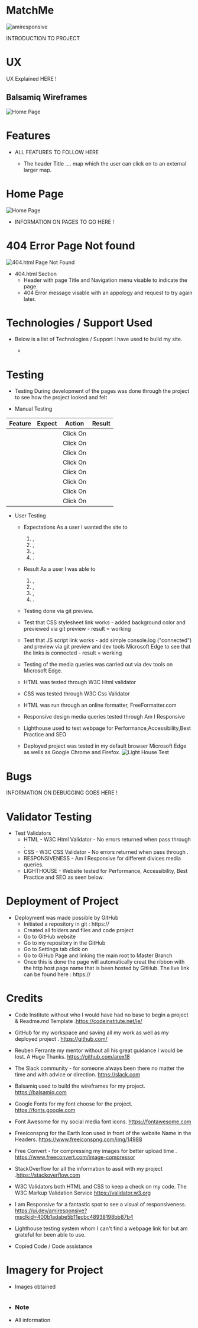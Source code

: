 #   MatchMe

![amiresponsive]()

INTRODUCTION TO PROJECT

# UX 

UX Explained HERE !

## Balsamiq Wireframes

![ Home Page ]()
 

# Features
* ALL FEATURES TO FOLLOW HERE  

    + The header Title ....
    map which the user can click on to an external larger map. 

# Home Page   

![Home Page]()

* INFORMATION ON PAGES TO GO HERE !
 
# 404 Error Page Not found

![404.html Page Not Found]()

* 404.html Section
    + Header with page Title and Navigation menu visable to indicate the page.
    + 404 Error message visable with an appology and request to try again later.

# Technologies / Support Used

* Below is a list of Technologies / Support I have used to build my site.
 
    +

# Testing

  * Testing During development of the pages was done through the project to see how the project looked and felt

  * Manual Testing

| Feature           |  Expect              |  Action |  Result                 |
|-------------------|----------------------|---------|-------------------------|
|                   |                      |Click On |                         |
|                   |                      |Click On |                         |
|                   |                      |Click On |                         |
|                   |                      |Click On |                         |
|                   |                      |Click On |                         |
|                   |                      |Click On |                         |
|                   |                      |Click On |                         |
|                   |                      |Click On |                         |
 
* User Testing

    + Expectations
      As a user I wanted the site to 
      1. , 
      2. ,
      3. ,
      4. .
    + Result
      As a user I was able to  
      1. ,
      2. ,
      3. ,
      4. . 

     
   + Testing done via git preview.
   + Test that CSS stylesheet link works - added background color and previewed via git preview - result = working
   + Test that JS script link works - add simple console.log ("connected") and preview via git preview and dev tools Microsoft Edge to see that the links is connected - result = working    
   + Testing of the media queries was carried out via dev tools on Microsoft Edge.
   + HTML was tested through W3C Html validator
   + CSS was tested through W3C Css Validator 
   + HTML was run through an online formatter, FreeFormatter.com
   + Responsive design media queries tested through Am I Responsive
   + Lighthouse used to test webpage for Performance,Accessibility,Best Practice and SEO
   + Deployed project was tested in my default browser Microsoft Edge as wells as Google Chrome and Firefox.
![Light House Test]()

# Bugs

INFORMATION ON DEBUGGING GOES HERE !

# Validator Testing

* Test Validators
    + HTML - W3C Html Validator - No errors returned when pass through .
    + CSS - W3C CSS Validator - No errors returned when pass through .
    + RESPONSIVENESS - Am I Responsive for different divices media queries.
    + LIGHTHOUSE - Website tested for Performance, Accessibility, Best Practice and SEO as seen below.

# Deployment of Project

* Deployment was made possible by GitHub
    + Initiated a repository in git : https://
    + Created all folders and files and code project
    + Go to GitHub website
    + Go to my repository in the GitHub
    + Go to Settings tab click on
    + Go to GiHub Page and linking the main root to Master Branch 
    + Once this is done the page will automatically creat the ribbon with the http host page name that is been hosted by GitHub.
    The live link can be found here : https://

# Credits

   * Code Institute without who I would have had no base to begin a project & Readme.md Template .https://codeinstitute.net/ie/
   * GitHub for my workspace and saving all my work as well as my deployed project . https://github.com/
   * Reuben Ferrante my mentor without all his great guidance I would be lost. A Huge Thanks. https://github.com/arex18
   * The Slack community - for someone always been there no matter the time and with advice or direction. https://slack.com
   * Balsamiq used to build the wireframes for my project. https://balsamiq.com
   * Google Fonts for my font choose for the project. https://fonts.google.com
   * Font Awesome for my social media font icons. https://fontawesome.com
   * Freeiconspng for the Earth Icon used in front of the website Name in the Headers. https://www.freeiconspng.com/img/14988
   * Free Convert - for compressing my images for better upload time . https://www.freeconvert.com/image-compressor
   * StackOverflow for all the information to assit with my project .https://stackoverflow.com
   * W3C Validators both HTML and CSS to keep a check on my code. The W3C Markup Validation Service
https://validator.w3.org
   * I am Responsive for a fantastic spot to see a visual of responsiveness. https://ui.dev/amiresponsive?msclkid=400b1adabe5b11ecbc48938198bb87b4
   * Lighthouse testing system whom I can't find a webpage link for but am grateful for been able to use.

* Copied Code / Code assistance  


# Imagery for Project

 * Images obtained 

 ![]()
 +  ### Note 
 * All information 


